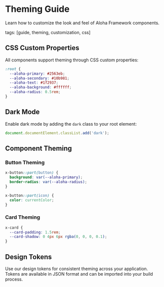# Theming Guide

Learn how to customize the look and feel of Aloha Framework components.

tags: [guide, theming, customization, css]

## CSS Custom Properties

All components support theming through CSS custom properties:

```css
:root {
  --aloha-primary: #2563eb;
  --aloha-secondary: #10b981;
  --aloha-text: #1f2937;
  --aloha-background: #ffffff;
  --aloha-radius: 0.5rem;
}
```

## Dark Mode

Enable dark mode by adding the `dark` class to your root element:

```javascript
document.documentElement.classList.add('dark');
```

## Component Theming

### Button Theming

```css
x-button::part(button) {
  background: var(--aloha-primary);
  border-radius: var(--aloha-radius);
}

x-button::part(icon) {
  color: currentColor;
}
```

### Card Theming

```css
x-card {
  --card-padding: 1.5rem;
  --card-shadow: 0 4px 6px rgba(0, 0, 0, 0.1);
}
```

## Design Tokens

Use our design tokens for consistent theming across your application. Tokens are available in JSON format and can be imported into your build process.